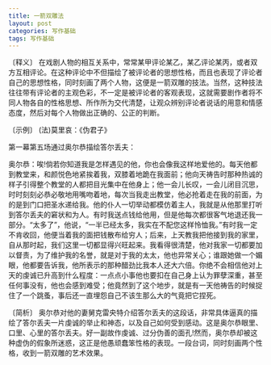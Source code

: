 ```yaml
---
title: 一箭双雕法
layout: post
categories: 写作基础
tags: 写作基础
---
```


〔释义〕 在戏剧人物的相互关系中，常常某甲评论某乙，某乙评论某丙，或者双方互相评论。在这种评论中不但描绘了被评论者的思想性格，而且也表现了评论者自己的思想性格，同时刻画了两个人物，这便是一箭双雕的技法。当然，这种技法往往带有评论者的主观色彩，不一定是被评论者的客观表现，这就需要剧作者将不同人物各自的性格思想、所作所为交代清楚，让观众辨别评论者说话的用意和情感态度，然后对每个人物做出正确的、公正的判断。

〔示例〕 (法)莫里哀：《伪君子》

第一幕第五场通过奥尔恭描绘答尔丢夫：

奥尔恭：唉!倘若你知道我是怎样遇见的他，你也会像我这样地爱他的。每天他都到教堂来，和颜悦色地紧挨着我，双膝着地跪在我面前；他向天祷告时那种热诚的样子引得整个教堂的人都把目光集中在他身上；他一会儿长叹，一会儿闭目沉思，时时刻刻必恭必敬地用嘴吻着地，每次当我走出教堂，他必抢着走在我的前面，为的是到门口把圣水递给我。他的仆人一切举动都模仿着主人，我就是从他那里打听到答尔丢夫的窘状和为人。有时我送点钱给他用，但是他每次都很客气地退还我一部分。“太多了”，他说，“一半已经太多，我实在不配您这样怜恤我。”有时我一定不肯收回，他便当着我的面把钱散布给穷人；后来，上天教我把他接到我的家里，自从那时起，我们这里一切都显得兴旺起来。我看得很清楚，他对我家一切都要加以督责，为了维护我的名誉，就是对于我的太太，他也异常关心；谁跟她做一个媚眼，他都要告诉我，他所表示的那种醋劲比我本人还大六倍。你绝不会相信他对上天的虔诚已升高到什么程度：一点点小事他也要扣在自己身上认为罪孽深重，甚至任何事没有，他也会感到难受；他竟然到了这个地步，就是有一天他祷告的时候捉住了一个跳蚤，事后还一直埋怨自己不该生那么大的气竟把它捏死。

〔简析〕 奥尔恭对他的妻舅克雷央特介绍答尔丢夫的这段话，非常具体逼真的描绘了答尔丢夫一片虔诚的举止和神态，以及自己如何受到感动。这是奥尔恭眼里、口里、心里的答尔丢夫。好一副故作虔诚、过分伪善的面孔!然而，奥尔恭却被这种虚伪的假象所迷惑，这正是他愚顽蠢笨性格的表现。一段台词，同时刻画两个性格，收到一箭双雕的艺术效果。 